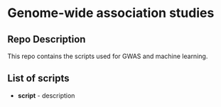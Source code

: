 # Genome-wide association studies

## Repo Description 
This repo contains the scripts used for GWAS and machine learning.

## List of scripts 
* **script** - description  
